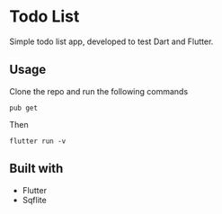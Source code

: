 # Todo List

Simple todo list app, developed to test Dart and Flutter.

## Usage
Clone the repo and run the following commands
```
pub get
```

Then

```
flutter run -v
```

## Built with
* Flutter
* Sqflite